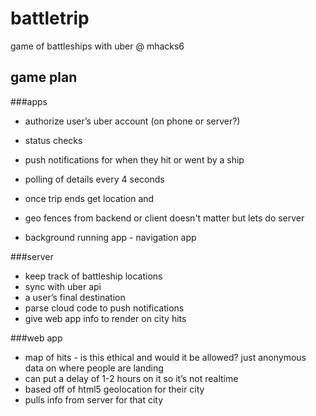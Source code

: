 # battletrip
game of battleships with uber @ mhacks6


## game plan
###apps
- authorize user’s uber account (on phone or server?)
- status checks
- push notifications for when they hit or went by a ship 

- polling of details every 4 seconds 
- once trip ends get location and 
- geo fences from backend or client doesn't matter but lets do server 
- background running app - navigation app 

###server
- keep track of battleship locations
- sync with uber api
- a user’s final destination
- parse cloud code to push notifications
- give web app info to render on city hits

###web app
- map of hits - is this ethical and would it be allowed? just anonymous data on where people are landing
- can put a delay of 1-2 hours on it so it’s not realtime
- based off of html5 geolocation for their city
- pulls info from server for that city

